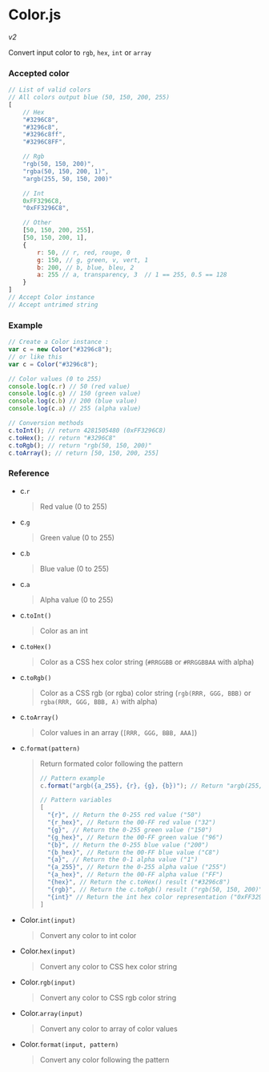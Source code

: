 # Color.js

_v2_

Convert input color to `rgb`, `hex`, `int` or `array`

### Accepted color

```js
// List of valid colors
// All colors output blue (50, 150, 200, 255)
[
	// Hex
	"#3296C8",
	"#3296c8",
	"#3296c8ff",
	"#3296C8FF",

	// Rgb
	"rgb(50, 150, 200)",
	"rgba(50, 150, 200, 1)",
	"argb(255, 50, 150, 200)"

	// Int
	0xFF3296C8,
	"0xFF3296C8",

	// Other
	[50, 150, 200, 255],
	[50, 150, 200, 1],
	{
		r: 50, // r, red, rouge, 0
		g: 150, // g, green, v, vert, 1
		b: 200, // b, blue, bleu, 2
		a: 255 // a, transparency, 3  // 1 == 255, 0.5 == 128
	}
]
// Accept Color instance
// Accept untrimed string
```

### Example

```js
// Create a Color instance :
var c = new Color("#3296c8");
// or like this
var c = Color("#3296c8");

// Color values (0 to 255)
console.log(c.r) // 50 (red value)
console.log(c.g) // 150 (green value)
console.log(c.b) // 200 (blue value)
console.log(c.a) // 255 (alpha value)

// Conversion methods
c.toInt(); // return 4281505480 (0xFF3296C8)
c.toHex(); // return "#3296C8"
c.toRgb(); // return "rgb(50, 150, 200)"
c.toArray(); // return [50, 150, 200, 255]
```

### Reference

*	c.`r`
	> Red value
(0 to 255)

*	c.`g`
	> Green value
(0 to 255)

*	c.`b`
	> Blue value
(0 to 255)

*	c.`a`
	> Alpha value
(0 to 255)

*	c.`toInt()`
	> Color as an int

*	c.`toHex()`
	> Color as a CSS hex color string
(`#RRGGBB` or `#RRGGBBAA` with alpha)

*	c.`toRgb()`
	> Color as a CSS rgb (or rgba) color string
(`rgb(RRR, GGG, BBB)` or `rgba(RRR, GGG, BBB, A)` with alpha)

*	c.`toArray()`
	> Color values in an array
(`[RRR, GGG, BBB, AAA]`)

*	c.`format(pattern)`
	> Return formated color following the pattern
	> ```js
	> // Pattern example
	> c.format("argb({a_255}, {r}, {g}, {b})"); // Return "argb(255, 50, 150, 200)"
	> 
	> // Pattern variables
	> [
	> 	"{r}", // Return the 0-255 red value ("50")
	> 	"{r_hex}", // Return the 00-FF red value ("32")
	> 	"{g}", // Return the 0-255 green value ("150")
	> 	"{g_hex}", // Return the 00-FF green value ("96")
	> 	"{b}", // Return the 0-255 blue value ("200")
	> 	"{b_hex}", // Return the 00-FF blue value ("C8")
	> 	"{a}", // Return the 0-1 alpha value ("1")
	> 	"{a_255}", // Return the 0-255 alpha value ("255")
	> 	"{a_hex}", // Return the 00-FF alpha value ("FF")
	> 	"{hex}", // Return the c.toHex() result ("#3296c8")
	> 	"{rgb}", // Return the c.toRgb() result ("rgb(50, 150, 200)")
	> 	"{int}" // Return the int hex color representation ("0xFF3296C8")
	> ]
	> ```

*	Color.`int(input)`
	> Convert any color to int color

*	Color.`hex(input)`
	> Convert any color to CSS hex color string

*	Color.`rgb(input)`
	> Convert any color to CSS rgb color string

*	Color.`array(input)`
	> Convert any color to array of color values

*	Color.`format(input, pattern)`
	> Convert any color following the pattern
